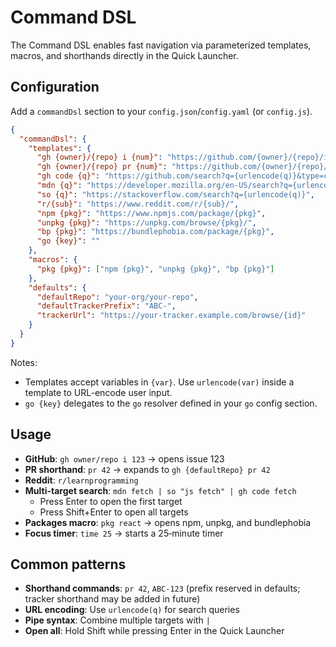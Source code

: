 # Command DSL

The Command DSL enables fast navigation via parameterized templates, macros, and shorthands directly in the Quick Launcher.

## Configuration

Add a `commandDsl` section to your `config.json`/`config.yaml` (or `config.js`).

```json
{
  "commandDsl": {
    "templates": {
      "gh {owner}/{repo} i {num}": "https://github.com/{owner}/{repo}/issues/{num}",
      "gh {owner}/{repo} pr {num}": "https://github.com/{owner}/{repo}/pull/{num}",
      "gh code {q}": "https://github.com/search?q={urlencode(q)}&type=code",
      "mdn {q}": "https://developer.mozilla.org/en-US/search?q={urlencode(q)}",
      "so {q}": "https://stackoverflow.com/search?q={urlencode(q)}",
      "r/{sub}": "https://www.reddit.com/r/{sub}/",
      "npm {pkg}": "https://www.npmjs.com/package/{pkg}",
      "unpkg {pkg}": "https://unpkg.com/browse/{pkg}/",
      "bp {pkg}": "https://bundlephobia.com/package/{pkg}",
      "go {key}": ""
    },
    "macros": {
      "pkg {pkg}": ["npm {pkg}", "unpkg {pkg}", "bp {pkg}"]
    },
    "defaults": {
      "defaultRepo": "your-org/your-repo",
      "defaultTrackerPrefix": "ABC-",
      "trackerUrl": "https://your-tracker.example.com/browse/{id}"
    }
  }
}
```

Notes:

- Templates accept variables in `{var}`. Use `urlencode(var)` inside a template to URL-encode user input.
- `go {key}` delegates to the `go` resolver defined in your `go` config section.

## Usage

- **GitHub**: `gh owner/repo i 123` → opens issue 123
- **PR shorthand**: `pr 42` → expands to `gh {defaultRepo} pr 42`
- **Reddit**: `r/learnprogramming`
- **Multi-target search**: `mdn fetch | so "js fetch" | gh code fetch`
  - Press Enter to open the first target
  - Press Shift+Enter to open all targets
- **Packages macro**: `pkg react` → opens npm, unpkg, and bundlephobia
- **Focus timer**: `time 25` → starts a 25‑minute timer

## Common patterns

- **Shorthand commands**: `pr 42`, `ABC-123` (prefix reserved in defaults; tracker shorthand may be added in future)
- **URL encoding**: Use `urlencode(q)` for search queries
- **Pipe syntax**: Combine multiple targets with `|`
- **Open all**: Hold Shift while pressing Enter in the Quick Launcher

